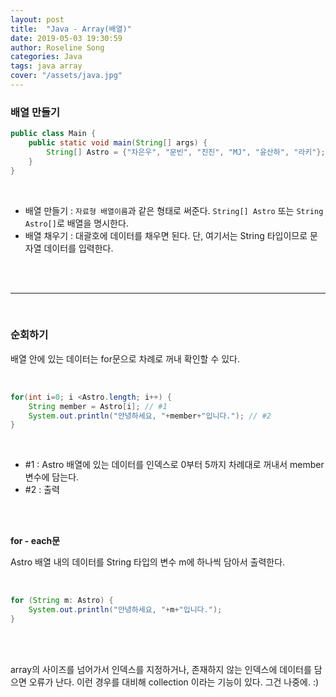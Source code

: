```yaml
---
layout: post
title:  "Java - Array(배열)"
date: 2019-05-03 19:30:59
author: Roseline Song
categories: Java
tags: java array
cover: "/assets/java.jpg"
---
```


### 배열 만들기 

```java
public class Main {
	public static void main(String[] args) {
		String[] Astro = {"차은우", "문빈", "진진", "MJ", "윤산하", "라키"};
	}
}
```

<br>

- 배열 만들기 : `자료형 배열이름`과 같은 형태로 써준다. `String[] Astro` 또는 `String Astro[]`로 배열을 명시한다.
- 배열 채우기 : 대괄호에 데이터를 채우면 된다. 단, 여기서는 String 타입이므로 문자열 데이터를 입력한다. 


<br>
<br>

<hr>

<br>

### 순회하기 

배열 안에 있는 데이터는 for문으로 차례로 꺼내 확인할 수 있다. 

<br>

```java
for(int i=0; i <Astro.length; i++) {
    String member = Astro[i]; // #1
    System.out.println("안녕하세요, "+member+"입니다."); // #2
}
```

<br>

- #1 : Astro 배열에 있는 데이터를 인덱스로 0부터 5까지 차례대로 꺼내서 member 변수에 담는다.
- #2 : 출력

<br>
<br>

**for - each문**

Astro 배열 내의 데이터를 String 타입의 변수 m에 하나씩 담아서 출력한다. 

<br>

```java
for (String m: Astro) { 
    System.out.println("안녕하세요, "+m+"입니다.");
}
```

<br>
<br>

array의 사이즈를 넘어가서 인덱스를 지정하거나, 존재하지 않는 인덱스에 데이터를 담으면 오류가 난다. 이런 경우를 대비해 collection 이라는 기능이 있다. 그건 나중에. :)

<br>
<br>